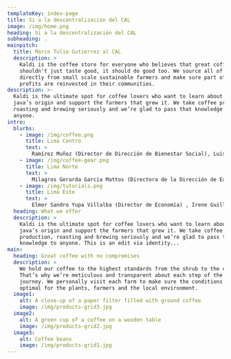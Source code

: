```yaml
---
templateKey: index-page
title: Si a la descentralización del CAL
image: /img/home.png
heading: Si a la descentralización del CAL
subheading: .
mainpitch:
  title: Marco Tulio Gutierrez al CAL
  description: >
    Kaldi is the coffee store for everyone who believes that great coffee
    shouldn't just taste good, it should do good too. We source all of our beans
    directly from small scale sustainable farmers and make sure part of the
    profits are reinvested in their communities.
description: >-
  Kaldi is the ultimate spot for coffee lovers who want to learn about their
  java’s origin and support the farmers that grew it. We take coffee production,
  roasting and brewing seriously and we’re glad to pass that knowledge to
  anyone.
intro:
  blurbs:
    - image: /img/coffee.png
      title: Lima Centro
      text: >
        Ramírez Muñoz (Director de Dirección de Bienestar Social), Luis Tudela Varela (Director de la Dirección de Defensa Gremial) y José Luis García Villena (Vice decano) 
    - image: /img/coffee-gear.png
      title: Lima Norte
      text: >
        Milagros Gerarda García Mattos (Directora de la Dirección de Extensión Social y Participación) Shelley Jeraldí Urbina Flores (Directora de Dirección de Comunicaciones e Informática), José Luis Espichán Pérez (Secretario General) *Lima Sur: Alberto Luis Peralta Huatuco (Director de la  Dirección de Comisiones y Consultas), Liz Violeta Gonzáles Mendes (Directora de la Dirección de Biblioteca)  y Élida Adelina Huayta Torpoco (Directora de la Dirección Académica y Promoción Cultural) 
    - image: /img/tutorials.png
      title: Lima Este
      text: >
        Elmer Sandro Yupa Villalba (Director de Economía) , Irene Guillermina Chávez Gil (Directora de Ética)  Katherine Lisset Cuellar Bazán (Directora de la Dirección de Derechos Humanos)
  heading: What we offer
  description: >
    Kaldi is the ultimate spot for coffee lovers who want to learn about their
    java’s origin and support the farmers that grew it. We take coffee
    production, roasting and brewing seriously and we’re glad to pass that
    knowledge to anyone. This is an edit via identity...
main:
  heading: Great coffee with no compromises
  description: >
    We hold our coffee to the highest standards from the shrub to the cup.
    That’s why we’re meticulous and transparent about each step of the coffee’s
    journey. We personally visit each farm to make sure the conditions are
    optimal for the plants, farmers and the local environment.
  image1:
    alt: A close-up of a paper filter filled with ground coffee
    image: /img/products-grid3.jpg
  image2:
    alt: A green cup of a coffee on a wooden table
    image: /img/products-grid2.jpg
  image3:
    alt: Coffee beans
    image: /img/products-grid1.jpg
---
```

